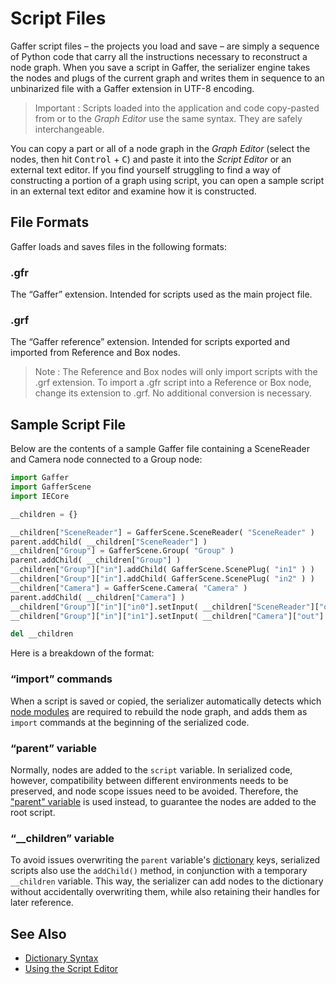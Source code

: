 # Script Files #

Gaffer script files – the projects you load and save – are simply a sequence of Python code that carry all the instructions necessary to reconstruct a node graph. When you save a script in Gaffer, the serializer engine takes the nodes and plugs of the current graph and writes them in sequence to an unbinarized file with a Gaffer extension in UTF-8 encoding.

> Important :
> Scripts loaded into the application and code copy-pasted from or to the _Graph Editor_ use the same syntax. They are safely interchangeable.

You can copy a part or all of a node graph in the _Graph Editor_ (select the nodes, then hit <kbd>Control</kbd> + <kbd>C</kbd>) and paste it into the _Script Editor_ or an external text editor. If you find yourself struggling to find a way of constructing a portion of a graph using script, you can open a sample script in an external text editor and examine how it is constructed.


<!-- TODO: Find a more precise URL -->
<!-- TODO: Make a proper list of places -->
<!-- > Tip : Sample Gaffer scripts can be found in the [source code itself](https://github.com/GafferHQ/gaffer/tree/0.47.0.0). -->


## File Formats ##

Gaffer loads and saves files in the following formats:


### .gfr ###

The “Gaffer” extension. Intended for scripts used as the main project file.


### .grf ###

The “Gaffer reference” extension. Intended for scripts exported and imported from Reference and Box nodes.

> Note :
> The Reference and Box nodes will only import scripts with the .grf extension. To import a .gfr script into a Reference or Box node, change its extension to .grf. No additional conversion is necessary.


## Sample Script File ##

Below are the contents of a sample Gaffer file containing a SceneReader and Camera node connected to a Group node:

```python
import Gaffer
import GafferScene
import IECore

__children = {}

__children["SceneReader"] = GafferScene.SceneReader( "SceneReader" )
parent.addChild( __children["SceneReader"] )
__children["Group"] = GafferScene.Group( "Group" )
parent.addChild( __children["Group"] )
__children["Group"]["in"].addChild( GafferScene.ScenePlug( "in1" ) )
__children["Group"]["in"].addChild( GafferScene.ScenePlug( "in2" ) )
__children["Camera"] = GafferScene.Camera( "Camera" )
parent.addChild( __children["Camera"] )
__children["Group"]["in"]["in0"].setInput( __children["SceneReader"]["out"] )
__children["Group"]["in"]["in1"].setInput( __children["Camera"]["out"] )

del __children
```

Here is a breakdown of the format:

### “import” commands ###

When a script is saved or copied, the serializer automatically detects which [node modules](../NodeModules/index.md) are required to rebuild the node graph, and adds them as `import` commands at the beginning of the serialized code.


<!-- TODO: ? ### "Metadata" ### -->


### “parent” variable ###

Normally, nodes are added to the `script` variable. In serialized code, however, compatibility between different environments needs to be preserved, and node scope issues need to be avoided. Therefore, the ["parent" variable](../SpecialVariables/index.md) is used instead, to guarantee the nodes are added to the root script.


### “__children” variable ###

To avoid issues overwriting the `parent` variable's [dictionary](../DictionarySyntax/index.md) keys, serialized scripts also use the `addChild()` method, in conjunction with a temporary `__children` variable. This way, the serializer can add nodes to the dictionary without accidentally overwriting them, while also retaining their handles for later reference.


## See Also ##

- [Dictionary Syntax](../DictionarySyntax/index.md)
- [Using the Script Editor](../../NodeGraphScripting/UsingScriptEditor/index.md)
